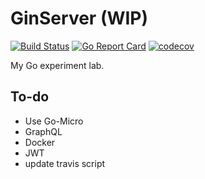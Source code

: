# GinServer (WIP)

[![Build Status](https://travis-ci.org/satoukick/webserver.svg?branch=master)](https://travis-ci.org/satoukick/RESTfulGin)
[![Go Report Card](https://goreportcard.com/badge/github.com/satoukick/RESTfulGin)](https://goreportcard.com/report/github.com/satoukick/RESTfulGin)
[![codecov](https://codecov.io/gh/satoukick/RESTfulGin/branch/master/graph/badge.svg)](https://codecov.io/gh/satoukick/RESTfulGin)

My Go experiment lab.

## To-do

- Use Go-Micro
- GraphQL
- Docker
- JWT
- update travis script